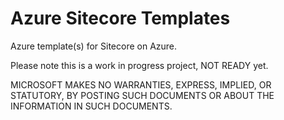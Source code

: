 # Azure Sitecore Templates
Azure template(s) for Sitecore on Azure.

Please note this is a work in progress project, NOT READY yet.

MICROSOFT MAKES NO WARRANTIES, EXPRESS, IMPLIED, OR STATUTORY, BY POSTING SUCH DOCUMENTS OR ABOUT THE INFORMATION IN SUCH DOCUMENTS.
